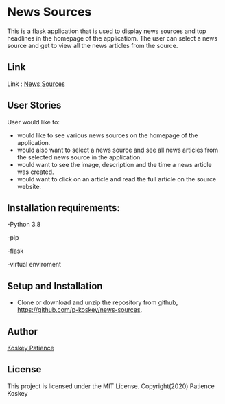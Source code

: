 # News Sources
This is a flask application that is used to display news sources and top headlines in the homepage of the applicatiom. The user can select a
news source and get to view all the news articles from the source.

## Link

Link : [News Sources]()

## User Stories
User would like to: 
- would like to see various news sources on the homepage of the application.
- would also want to select a news source and see all news articles from the selected news source in the application.
- would want to see the image, description and the time a news article was created.
- would want to click on an article and read the full article on the source website.


## Installation requirements:
-Python 3.8

-pip

-flask

-virtual enviroment



## Setup and Installation
- Clone or download and unzip the repository from github, https://github.com/p-koskey/news-sources.

## Author
[Koskey Patience](https://github.com/p-koskey)

## License
This project is licensed under the MIT License. 
Copyright(2020) Patience Koskey

